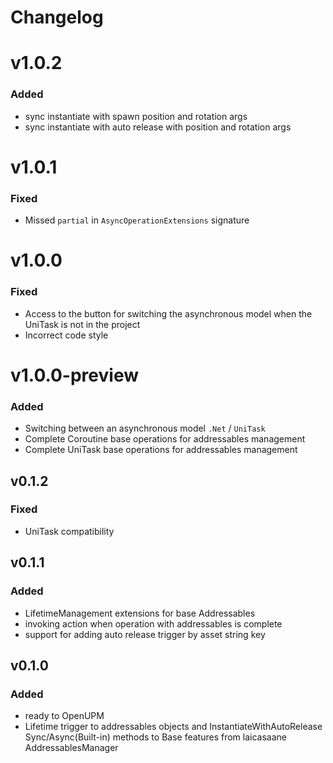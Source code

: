 # Changelog

# v1.0.2

### Added

- sync instantiate with spawn position and rotation args
- sync instantiate with auto release with position and rotation args

# v1.0.1

### Fixed

- Missed `partial` in `AsyncOperationExtensions` signature

# v1.0.0

### Fixed

- Access to the button for switching the asynchronous model when the UniTask is not in the project
- Incorrect code style

# v1.0.0-preview

### Added

- Switching between an asynchronous model `.Net` / `UniTask`
- Complete Coroutine base operations for addressables management
- Complete UniTask base operations for addressables management

## v0.1.2

### Fixed

- UniTask compatibility

## v0.1.1

### Added

- LifetimeManagement extensions for base Addressables
- invoking action when operation with addressables is complete
- support for adding auto release trigger by asset string key

## v0.1.0

### Added

- ready to OpenUPM
- Lifetime trigger to addressables objects and InstantiateWithAutoRelease Sync/Async(Built-in) methods to Base features from laicasaane AddressablesManager